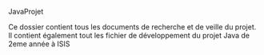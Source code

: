 JavaProjet

Ce dossier contient tous les documents de recherche et de veille du projet. Il contient également tout les fichier de développement du projet Java de 2eme année à ISIS
